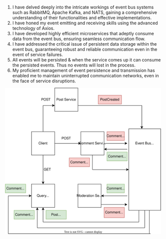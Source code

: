 1. I have delved deeply into the intricate workings of event bus systems such as RabbitMQ, Apache Kafka, and NATS, gaining a comprehensive understanding of their functionalities and effective implementations.
2. I have honed my event emitting and receiving skills using the advanced technology of Axios.
3. I have developed highly efficient microservices that adeptly consume data from the event bus, ensuring seamless communication flow.
4. I have addressed the critical issue of persistent data storage within the event bus, guaranteeing robust and reliable communication even in the event of service failures.
5. All events will be persisted & when the service comes up it can consume the persisted events. Thus no events will lost in the process.
6. My proficient management of event persistence and transmission has enabled me to maintain uninterrupted communication networks, even in the face of service disruptions.

<img align="center" alt="GIF" src="https://github.com/arsalanhub/Event-Bus-Implementation/blob/main/img/Flagging%20Comment.drawio.svg" />